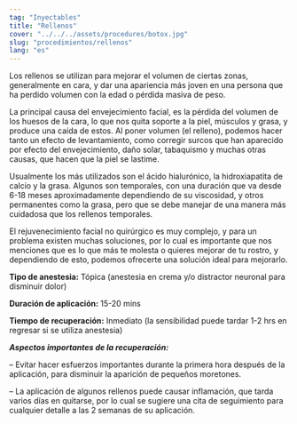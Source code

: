 ```yaml
---
tag: "Inyectables"
title: "Rellenos"
cover: "../../../assets/procedures/botox.jpg"
slug: "procedimientos/rellenos"
lang: "es"
---
```


Los rellenos se utilizan para mejorar el volumen de ciertas zonas, generalmente en cara, y dar una apariencia más joven en una persona que ha perdido volumen con la edad o pérdida masiva de peso.

La principal causa del envejecimiento facial, es la pérdida del volumen de los huesos de la cara, lo que nos quita soporte a la piel, músculos y grasa, y produce una caída de estos. Al poner volumen (el relleno), podemos hacer tanto un efecto de levantamiento, como corregir surcos que han aparecido por efecto del envejecimiento, daño solar, tabaquismo y muchas otras causas, que hacen que la piel se lastime.

Usualmente los más utilizados son el ácido hialurónico, la hidroxiapatita de calcio y la grasa. Algunos son temporales, con una duración que va desde 6-18 meses aproximadamente dependiendo de su viscosidad, y otros permanentes como la grasa, pero que se debe manejar de una manera más cuidadosa que los rellenos temporales.

El rejuvenecimiento facial no quirúrgico es muy complejo, y para un problema existen muchas soluciones, por lo cual es importante que nos menciones que es lo que más te molesta o quieres mejorar de tu rostro, y dependiendo de esto, podemos ofrecerte una solución ideal para mejorarlo.

**Tipo de anestesia:** Tópica (anestesia en crema y/o distractor neuronal para disminuir dolor)

**Duración de aplicación:** 15-20 mins

**Tiempo de recuperación:** Inmediato (la sensibilidad puede tardar 1-2 hrs en regresar si se utiliza anestesia)

**_Aspectos importantes de la recuperación:_**

– Evitar hacer esfuerzos importantes durante la primera hora después de la aplicación, para disminuir la aparición de pequeños moretones.

– La aplicación de algunos rellenos puede causar inflamación, que tarda varios días en quitarse, por lo cual se sugiere una cita de seguimiento para cualquier detalle a las 2 semanas de su aplicación.

